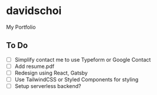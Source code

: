 # davidschoi
My Portfolio

## To Do
* [ ] Simplify contact me to use Typeform or Google Contact
* [ ] Add resume.pdf
* [ ] Redesign using React, Gatsby
* [ ] Use TailwindCSS or Styled Components for styling
* [ ] Setup serverless backend?
